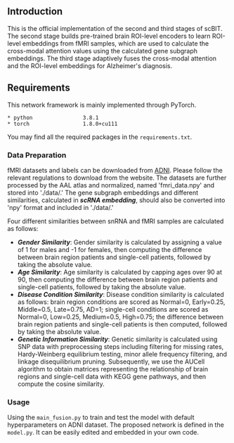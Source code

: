 ## Introduction
This is the official implementation of the second and third stages of scBIT. 
The second stage builds pre-trained brain ROI-level encoders to learn ROI-level embeddings from fMRI samples, which are used to calculate the cross-modal attention values using the calculated gene subgraph embeddings. 
The third stage adaptively fuses the cross-modal attention and the ROI-level embeddings for Alzheimer's diagnosis.

## Requirements

This network framework is mainly implemented through PyTorch.

```
* python                3.8.1
* torch                 1.8.0+cu111
```
You may find all the required packages in the  ```requirements.txt```.

### Data Preparation
fMRI datasets and labels can be downloaded from [ADNI](https://adni.loni.usc.edu/). Please follow the relevant regulations to download from the website. 
The datasets are further processed by the AAL atlas and normalized, named 'fmri_data.npy' and stored into './data/.' The gene subgraph embeddings and different similarities, calculated in **_scRNA embedding_**, should also be converted into 'npy' format and included in './data/.'

Four different similarities between snRNA and fMRI samples are calculated as follows:

- **_Gender Similarity_**: Gender similarity is calculated by assigning a value of 1 for males and -1 for females, then computing the difference between brain region patients and single-cell patients, followed by taking the absolute value.
- **_Age Similarity_**: Age similarity is calculated by capping ages over 90 at 90, then computing the difference between brain region patients and single-cell patients, followed by taking the absolute value.
- **_Disease Condition Similarity_**: Disease condition similarity is calculated as follows: brain region conditions are scored as Normal=0, Early=0.25, Middle=0.5, Late=0.75, AD=1; single-cell conditions are scored as Normal=0, Low=0.25, Medium=0.5, High=0.75; the difference between brain region patients and single-cell patients is then computed, followed by taking the absolute value.
- **_Genetic Information Similarity_**: Genetic similarity is calculated using SNP data with preprocessing steps including filtering for missing rates, Hardy-Weinberg equilibrium testing, minor allele frequency filtering, and linkage disequilibrium pruning. Subsequently, we use the AUCell algorithm to obtain matrices representing the relationship of brain regions and single-cell data with KEGG gene pathways, and then compute the cosine similarity.


### Usage
Using the ```main_fusion.py``` to train and test the model with default hyperparameters on ADNI dataset. The proposed network is defined in the ```model.py```. It can be easily edited and embedded in your own code.


